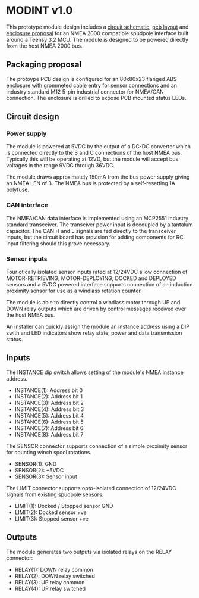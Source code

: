 # MODINT v1.0

This prototype module design includes a [circuit schematic](schematic.pdf),
[pcb layout](pcb.pdf) and [enclosure proposal](enclosure.pdf) for an NMEA 2000
compatible spudpole interface built around a Teensy 3.2 MCU. The module is
designed to be powered directly from the host NMEA 2000 bus.

## Packaging proposal

The protoype PCB design is configured for an 80x80x23 flanged ABS
[enclosure](https://docs.rs-online.com/960c/0900766b814af9a1.pdf)
with grommeted cable entry for sensor connections and an industry
standard M12 5-pin industrial connector for NMEA/CAN connection.
The enclosure is drilled to expose PCB mounted status LEDs.

## Circuit design

### Power supply

The module is powered at 5VDC by the output of a DC-DC converter which is
connected directly to the S and C connections of the host NMEA bus. Typically
this will be operating at 12VD, but the module will accept bus voltages in the
range 9VDC through 36VDC.

The module draws approximately 150mA from the bus power supply giving an
NMEA LEN of 3. The NMEA bus is protected by a self-resetting 1A polyfuse.

### CAN interface

The NMEA/CAN data interface is implemented using an MCP2551 industry standard
transceiver. The transciver power input is decoupled by a tantalum capacitor.
The CAN H and L signals are fed directly to the transceiver inputs, but the
circuit board has provision for adding components for RC input filtering should
this prove necessary.

### Sensor inputs 

Four otically isolated sensor inputs rated at 12/24VDC allow connection
of MOTOR-RETRIEVING, MOTOR-DEPLOYING, DOCKED and DEPLOYED sensors and a
5VDC powered interface supports connection of an induction proximity
sensor for use as a windlass rotation counter.

The module is able to directly control a windlass motor through UP and
DOWN relay outputs which are driven by control messages received over
the host NMEA bus.

An installer can quickly assign the module an instance address using a
DIP swith and LED indicators show relay state, power and data
transmission status. 

## Inputs

The INSTANCE dip switch allows setting of the module's NMEA instance address.

* INSTANCE(1): Address bit 0
* INSTANCE(2): Address bit 1
* INSTANCE(3): Address bit 2
* INSTANCE(4): Address bit 3
* INSTANCE(5): Address bit 4
* INSTANCE(6): Address bit 5
* INSTANCE(7): Address bit 6
* INSTANCE(8): Address bit 7

The SENSOR connector supports connection of a simple proximity sensor for
counting winch spool rotations.

* SENSOR(1): GND
* SENSOR(2): +5VDC
* SENSOR(3): Sensor input

The LIMIT connector supports opto-isolated connection of 12/24VDC signals from
existing spudpole sensors.

* LIMIT(1): Docked / Stopped sensor GND
* LIMIT(2): Docked sensor +ve
* LIMIT(3): Stopped sensor +ve

## Outputs

The module generates two outputs via isolated relays on the RELAY connector:

* RELAY(1): DOWN relay common
* RELAY(2): DOWN relay switched
* RELAY(3): UP relay common
* RELAY(4): UP relay switched


